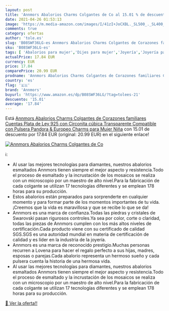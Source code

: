 ```yaml
---
layout: post
title: 'Annmors Abalorios Charms Colgantes de Co al 15.01 % de descuento'
date: 2021-04-26 01:53:13
image: 'https://m.media-amazon.com/images/I/41zI+JoCXBL._SL500_._SL400_.jpg'
comments: true
category: ofertas
author: 'tole.es'
slug: 'B08SWF36LG-es Annmors Abalorios Charms Colgantes de Corazones familiares...'
sku: 'B08SWF36LG-es'
tags: [ 'Abalorios para mujer','Dijes para mujer','Joyería','Joyería para mujer','annmors','de','ley','pandora','plata', ]
actualPrice: 17.84 EUR
currency: EUR
price: 17.84
comparePrice: 20.99 EUR
prodname: 'Annmors Abalorios Charms Colgantes de Corazones familiares Cuentas Plata de Ley 925 con Circonita cúbica Transparente Compatible con Pulsera Pandora & Europeo  Charms para Mujer Niña'
country: 'es'
flag: '🇪🇸'
brand: 'Annmors'
buyurl: 'https://www.amazon.es/dp/B08SWF36LG/?tag=tolees-21'
descuento: '15.01'
average: '17.84'
---
```


Está [Annmors Abalorios Charms Colgantes de Corazones familiares Cuentas Plata de Ley 925 con Circonita cúbica Transparente Compatible con Pulsera Pandora & Europeo  Charms para Mujer Niña](https://www.amazon.es/dp/B08SWF36LG/?tag=tolees-21) con 15.01 de descuento por 17.84 EUR (original: 20.99 EUR) en el siguiente enlace!

[![Annmors Abalorios Charms Colgantes de Co](https://m.media-amazon.com/images/I/41zI+JoCXBL._SL500_._SL400_.jpg)](https://www.amazon.es/dp/B08SWF36LG/?tag=tolees-21)

ℹ️:

- Al usar las mejores tecnologías para diamantes, nuestros abalorios esmaltados Annmors tienen siempre el mejor aspecto y resistencia.Todo el proceso de esmaltado y la incrustación de los mosaicos se realiza con un microscopio por un maestro de alto nivel.Para la fabricación de cada colgante se utilizan 17 tecnologías diferentes y se emplean 178 horas para su producción.
- Estos abalorios están preparados para sorprenderte en cualquier momento y para formar parte de los momentos importantes de tu vida.¡Creemos que la vida es maravillosa y que se recibe lo que se da!
- Annmors es una marca de confianza.Todas las piedras y cristales de Swarovski pasan rigurosos controles.Ya sea por color, corte o claridad, todas las piezas de Annmors cumplen con los más altos niveles de certificación.Cada producto viene con su certificado de calidad SGS.SGS es una autoridad mundial en materia de certificación de calidad y es líder en la industria de la joyería.
- Annmors es una marca de reconocido prestigio.Muchas personas recurren a Lovena para hacer el regalo perfecto a sus hijas, madres, esposas o parejas.Cada abalorio representa un hermoso sueño y cada pulsera cuenta la historia de una hermosa vida.
- Al usar las mejores tecnologías para diamantes, nuestros abalorios esmaltados Annmors tienen siempre el mejor aspecto y resistencia.Todo el proceso de esmaltado y la incrustación de los mosaicos se realiza con un microscopio por un maestro de alto nivel.Para la fabricación de cada colgante se utilizan 17 tecnologías diferentes y se emplean 178 horas para su producción.

[🛒 Ver la oferta!!](https://www.amazon.es/dp/B08SWF36LG/?tag=tolees-21)
